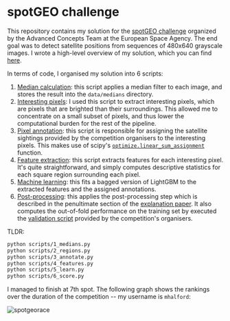 # spotGEO challenge

This repository contains my solution for the [spotGEO challenge](https://kelvins.esa.int/spot-the-geo-satellites/) organized by the Advanced Concepts Team at the European Space Agency. The end goal was to detect satellite positions from sequences of 480x640 grayscale images. I wrote a high-level overview of my solution, which you can find [here](explanation.pdf).

In terms of code, I organised my solution into 6 scripts:

1. [Median calculation](scripts/1_medians.py): this script applies a median filter to each image, and stores the result into the `data/medians` directory.
2. [Interesting pixels](scripts/2_regions.py): I used this script to extract interesting pixels, which are pixels that are brighted than their surroundings. This allowed me to concentrate on a small subset of pixels, and thus lower the computational burden for the rest of the pipeline.
3. [Pixel annotation](scripts/3_annotate.py): this script is responsible for assigning the satellite sightings provided by the competition organisers to the interesting pixels. This makes use of scipy's [`optimize.linear_sum_assignment`](https://docs.scipy.org/doc/scipy/reference/generated/scipy.optimize.linear_sum_assignment.html) function.
4. [Feature extraction](scripts/4_features.py): this script extracts features for each interesting pixel. It's quite straightforward, and simply computes descriptive statistics for each square region surrounding each pixel.
5. [Machine learning](scripts/5_learn.py): this fits a bagged version of LightGBM to the extracted features and the assigned annotations.
6. [Post-processing](scripts/6_score.py): this applies the post-processing step which is described in the penultimate section of the [explanation paper](explanation.pdf). It also computes the out-of-fold performance on the training set by executed the [validation script](validation.py) provided by the competition's organisers.

TLDR:

```sh
python scripts/1_medians.py
python scripts/2_regions.py
python scripts/3_annotate.py
python scripts/4_features.py
python scripts/5_learn.py
python scripts/6_score.py
```

I managed to finish at 7th spot. The following graph shows the rankings over the duration of the competition -- my username is `mhalford`:

![spotgeorace](https://kelvins.esa.int/media/competitions/spot-the-geo-satellites/spotgeorace.png)
